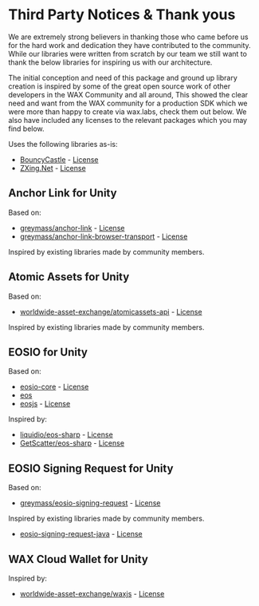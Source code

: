 # Third Party Notices & Thank yous

We are extremely strong believers in thanking those who came before us for the hard work and dedication they have contributed to the community. While our libraries were written from scratch by our team we still want to thank the below libraries for inspiring us with our architecture.

The initial conception and need of this package and ground up library creation is inspired by some of the great open source work of other developers in the WAX Community and all around, This showed the clear need and want from the WAX community for a production SDK which we were more than happy to create via wax.labs, check them out below. We also have included any licenses to the relevant packages which you may find below.

Uses the following libraries as-is:

- [BouncyCastle](https://www.bouncycastle.org/csharp/index.html) - [License](https://www.bouncycastle.org/csharp/licence.html)
- [ZXing.Net](https://github.com/micjahn/ZXing.Net) - [License](https://github.com/micjahn/ZXing.Net/blob/master/COPYING)

## Anchor Link for Unity

Based on:

- [greymass/anchor-link](https://github.com/greymass/anchor-link) - [License](https://github.com/greymass/anchor-link/blob/master/LICENSE)
- [greymass/anchor-link-browser-transport](https://github.com/greymass/anchor-link-browser-transport) - [License](https://github.com/greymass/anchor-link-browser-transport/blob/master/LICENSE)

Inspired by existing libraries made by community members.

## Atomic Assets for Unity

Based on:

- [worldwide-asset-exchange/atomicassets-api](https://github.com/worldwide-asset-exchange/atomicassets-api) - [License](https://github.com/worldwide-asset-exchange/atomicassets-api/blob/master/LICENSE)

Inspired by existing libraries made by community members.

## EOSIO for Unity

Based on:

- [eosio-core](https://github.com/greymass/eosio-core) - [License](https://github.com/greymass/eosio-core/blob/master/LICENSE)
- [eos](https://developers.eos.io/manuals/eos)
- [eosjs](https://github.com/EOSIO/eosjs) - [License](https://github.com/EOSIO/eosjs/blob/master/LICENSE)

Inspired by:

- [liquidio/eos-sharp](https://github.com/liquiidio/eos-sharp) - [License](https://github.com/liquiidio/eos-sharp/blob/master/LICENSE)
- [GetScatter/eos-sharp](https://github.com/GetScatter/eos-sharp) - [License](https://github.com/GetScatter/eos-sharp/blob/master/LICENSE)

## EOSIO Signing Request for Unity

Based on:

- [greymass/eosio-signing-request](https://github.com/greymass/eosio-signing-request) - [License](https://github.com/greymass/eosio-signing-request/blob/master/LICENSE)

Inspired by existing libraries made by community members.

- [eosio-signing-request-java](https://github.com/greymass/eosio-signing-request-java) - [License](https://github.com/greymass/eosio-signing-request-java/blob/master/License.txt)

## WAX Cloud Wallet for Unity

Inspired by:

- [worldwide-asset-exchange/waxjs](https://github.com/worldwide-asset-exchange/waxjs) - [License](https://github.com/worldwide-asset-exchange/waxjs/blob/develop/LICENSE)